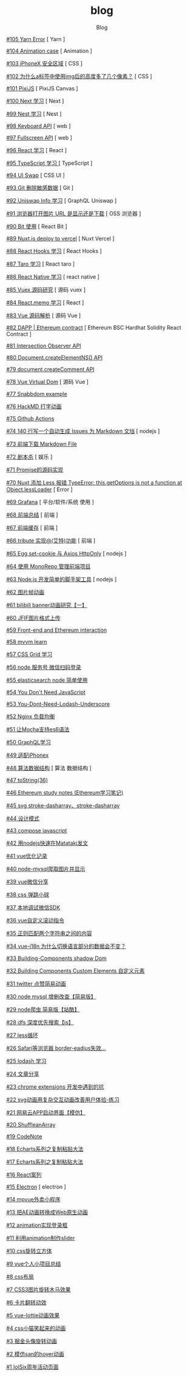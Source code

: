 <div align="center">
<h1>blog</h1>
<p>Blog</p>
</div>

[#105 Yarn Error](https://github.com/xiaotiandada/blog/issues/105) [ Yarn ]

[#104 Animation case](https://github.com/xiaotiandada/blog/issues/104) [ Animation ]

[#103 iPhoneX 安全区域](https://github.com/xiaotiandada/blog/issues/103) [ CSS ]

[#102 为什么a标签中使用img后的高度多了几个像素？](https://github.com/xiaotiandada/blog/issues/102) [ CSS ]

[#101 PixiJS](https://github.com/xiaotiandada/blog/issues/101) [ PixiJS  Canvas ]

[#100 Next 学习](https://github.com/xiaotiandada/blog/issues/100) [ Next ]

[#99 Nest 学习](https://github.com/xiaotiandada/blog/issues/99) [ Nest ]

[#98 Keyboard API](https://github.com/xiaotiandada/blog/issues/98) [ web ]

[#97 Fullscreen API](https://github.com/xiaotiandada/blog/issues/97) [ web ]

[#96 React 学习](https://github.com/xiaotiandada/blog/issues/96) [ React ]

[#95 TypeScript 学习 ](https://github.com/xiaotiandada/blog/issues/95) [ TypeScript ]

[#94 UI Swap](https://github.com/xiaotiandada/blog/issues/94) [ CSS  UI ]

[#93 Git 删除敏感数据](https://github.com/xiaotiandada/blog/issues/93) [ Git ]

[#92 Uniswap Info 学习](https://github.com/xiaotiandada/blog/issues/92) [ GraphQL  Uniswap ]

[#91 浏览器打开图片 URL 是显示还是下载](https://github.com/xiaotiandada/blog/issues/91) [ OSS  浏览器 ]

[#90 Bit 使用](https://github.com/xiaotiandada/blog/issues/90) [ React  Bit ]

[#89 Nuxt.js deploy to vercel](https://github.com/xiaotiandada/blog/issues/89) [ Nuxt  Vercel ]

[#88 React Hooks 学习](https://github.com/xiaotiandada/blog/issues/88) [ React  Hooks ]

[#87 Taro 学习](https://github.com/xiaotiandada/blog/issues/87) [ React  taro ]

[#86 React Native 学习](https://github.com/xiaotiandada/blog/issues/86) [ react native ]

[#85 Vuex 源码研究](https://github.com/xiaotiandada/blog/issues/85) [ 源码  vuex ]

[#84 React.memo 学习](https://github.com/xiaotiandada/blog/issues/84) [ React ]

[#83 Vue 源码解析](https://github.com/xiaotiandada/blog/issues/83) [ 源码  Vue ]

[#82 DAPP | Ethereum contract](https://github.com/xiaotiandada/blog/issues/82) [ Ethereum  BSC  Hardhat  Solidity  React  Contract ]

[#81 Intersection Observer API](https://github.com/xiaotiandada/blog/issues/81) 

[#80 Document.createElementNS() API](https://github.com/xiaotiandada/blog/issues/80) 

[#79 document.createComment API](https://github.com/xiaotiandada/blog/issues/79) 

[#78 Vue Virtual Dom](https://github.com/xiaotiandada/blog/issues/78) [ 源码  Vue ]

[#77 Snabbdom example](https://github.com/xiaotiandada/blog/issues/77) 

[#76 HackMD 打字动画](https://github.com/xiaotiandada/blog/issues/76) 

[#75 Github Actions](https://github.com/xiaotiandada/blog/issues/75) 

[#74 140 行写一个自动生成 Issues 为 Markdown 文垱](https://github.com/xiaotiandada/blog/issues/74) [ nodejs ]

[#73 前端下载 Markdown File](https://github.com/xiaotiandada/blog/issues/73) 

[#72 剧本杀](https://github.com/xiaotiandada/blog/issues/72) [ 娱乐 ]

[#71 Promise的源码实现](https://github.com/xiaotiandada/blog/issues/71) 

[#70 Nuxt 添加 Less 报错 TypeError: this.getOptions is not a function at Object.lessLoader](https://github.com/xiaotiandada/blog/issues/70) [ Error ]

[#69 Grafana](https://github.com/xiaotiandada/blog/issues/69) [ 平台/软件/系统 使用 ]

[#68 前端总结](https://github.com/xiaotiandada/blog/issues/68) [ 前端 ]

[#67 前端缓存](https://github.com/xiaotiandada/blog/issues/67) [ 前端 ]

[#66 tribute 实现@(艾特)功能](https://github.com/xiaotiandada/blog/issues/66) [ 前端 ]

[#65 Egg set-cookie 与 Axios   HttpOnly](https://github.com/xiaotiandada/blog/issues/65) [ nodejs ]

[#64 使用 MonoRepo 管理前端项目](https://github.com/xiaotiandada/blog/issues/64) 

[#63 Node.js 开发简单的脚手架工具](https://github.com/xiaotiandada/blog/issues/63) [ nodejs ]

[#62 图片帧动画](https://github.com/xiaotiandada/blog/issues/62) 

[#61 bilibili banner动画研究【一】](https://github.com/xiaotiandada/blog/issues/61) 

[#60 JFIF图片格式上传](https://github.com/xiaotiandada/blog/issues/60) 

[#59 Front-end and Ethereum interaction](https://github.com/xiaotiandada/blog/issues/59) 

[#58  mvvm learn](https://github.com/xiaotiandada/blog/issues/58) 

[#57 CSS Grid 学习](https://github.com/xiaotiandada/blog/issues/57) 

[#56 node 服务号 微信扫码登录](https://github.com/xiaotiandada/blog/issues/56) 

[#55 elasticsearch node 简单使用](https://github.com/xiaotiandada/blog/issues/55) 

[#54 You Don't Need JavaScript](https://github.com/xiaotiandada/blog/issues/54) 

[#53  You-Dont-Need-Lodash-Underscore](https://github.com/xiaotiandada/blog/issues/53) 

[#52 Nginx 负载均衡](https://github.com/xiaotiandada/blog/issues/52) 

[#51 让Mocha支持es6语法](https://github.com/xiaotiandada/blog/issues/51) 

[#50 GraphQL学习](https://github.com/xiaotiandada/blog/issues/50) 

[#49 适配iPhonex](https://github.com/xiaotiandada/blog/issues/49) 

[#48 算法数据结构](https://github.com/xiaotiandada/blog/issues/48) [ 算法  数据结构 ]

[#47 toString(36)](https://github.com/xiaotiandada/blog/issues/47) 

[#46 Ethereum study notes (Ethereum学习笔记)](https://github.com/xiaotiandada/blog/issues/46) 

[#45 svg stroke-dasharray、stroke-dasharray](https://github.com/xiaotiandada/blog/issues/45) 

[#44 设计模式](https://github.com/xiaotiandada/blog/issues/44) 

[#43 compose javascript](https://github.com/xiaotiandada/blog/issues/43) 

[#42 用nodejs快速在Matataki发文](https://github.com/xiaotiandada/blog/issues/42) 

[#41 vue优化记录](https://github.com/xiaotiandada/blog/issues/41) 

[#40 node-mysql爬取图片并显示](https://github.com/xiaotiandada/blog/issues/40) 

[#39 vue微信分享](https://github.com/xiaotiandada/blog/issues/39) 

[#38 css 弹跳小球](https://github.com/xiaotiandada/blog/issues/38) 

[#37 本地调试微信SDK](https://github.com/xiaotiandada/blog/issues/37) 

[#36  vue自定义滚动指令](https://github.com/xiaotiandada/blog/issues/36) 

[#35 正则匹配两个字符串之间的内容](https://github.com/xiaotiandada/blog/issues/35) 

[#34  vue-i18n 为什么切换语言部分的数据会不变？](https://github.com/xiaotiandada/blog/issues/34) 

[#33 Building-Components shadow Dom](https://github.com/xiaotiandada/blog/issues/33) 

[#32 Building Components Custom Elements 自定义元素](https://github.com/xiaotiandada/blog/issues/32) 

[#31 twitter 点赞简易动画](https://github.com/xiaotiandada/blog/issues/31) 

[#30 node mysql 增删改查【简易版】](https://github.com/xiaotiandada/blog/issues/30) 

[#29 node爬虫 简易版【站酷】](https://github.com/xiaotiandada/blog/issues/29) 

[#28  dfs 深度优先搜索【js】](https://github.com/xiaotiandada/blog/issues/28) 

[#27 less循环](https://github.com/xiaotiandada/blog/issues/27) 

[#26 Safari等浏览器 border-eadius失效...](https://github.com/xiaotiandada/blog/issues/26) 

[#25 lodash 学习](https://github.com/xiaotiandada/blog/issues/25) 

[#24 文章分享](https://github.com/xiaotiandada/blog/issues/24) 

[#23 chrome extensions 开发中遇到的坑](https://github.com/xiaotiandada/blog/issues/23) 

[#22 svg动画用复杂交互动画改善用户体验-练习](https://github.com/xiaotiandada/blog/issues/22) 

[#21 网易云APP启动界面【模仿】](https://github.com/xiaotiandada/blog/issues/21) 

[#20 ShuffleanArray](https://github.com/xiaotiandada/blog/issues/20) 

[#19 CodeNote](https://github.com/xiaotiandada/blog/issues/19) 

[#18 Echarts系列之复制粘贴大法](https://github.com/xiaotiandada/blog/issues/18) 

[#17  Echarts系列之复制粘贴大法](https://github.com/xiaotiandada/blog/issues/17) 

[#16 React案列](https://github.com/xiaotiandada/blog/issues/16) 

[#15 Electron](https://github.com/xiaotiandada/blog/issues/15) [ electron ]

[#14 mpvue外卖小程序](https://github.com/xiaotiandada/blog/issues/14) 

[#13 把AE动画转换成Web原生动画](https://github.com/xiaotiandada/blog/issues/13) 

[#12  animation实现登录框](https://github.com/xiaotiandada/blog/issues/12) 

[#11 利用animation制作slider](https://github.com/xiaotiandada/blog/issues/11) 

[#10 css旋转立方体](https://github.com/xiaotiandada/blog/issues/10) 

[#9 vue个人小项目总结](https://github.com/xiaotiandada/blog/issues/9) 

[#8 css布局](https://github.com/xiaotiandada/blog/issues/8) 

[#7 CSS3图片旋转木马效果](https://github.com/xiaotiandada/blog/issues/7) 

[#6 卡片翻转动效](https://github.com/xiaotiandada/blog/issues/6) 

[#5 vue-lottie动画效果](https://github.com/xiaotiandada/blog/issues/5) 

[#4 css小猫笑起来的动画](https://github.com/xiaotiandada/blog/issues/4) 

[#3 掘金头像旋转动画](https://github.com/xiaotiandada/blog/issues/3) 

[#2 模仿san的hover动画](https://github.com/xiaotiandada/blog/issues/2) 

[#1 lolSix周年活动页面](https://github.com/xiaotiandada/blog/issues/1) 

